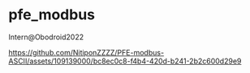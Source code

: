 # pfe_modbus
Intern@Obodroid2022


https://github.com/NitiponZZZZ/PFE-modbus-ASCII/assets/109139000/bc8ec0c8-f4b4-420d-b241-2b2c600d29e9

